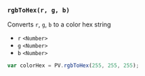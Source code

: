 ### ``rgbToHex(r, g, b)``
Converts ``r``, ``g``, ``b`` to a color hex string

- `r` `<Number>`
- `g` `<Number>`
- `b` `<Number>`

```js
var colorHex = PV.rgbToHex(255, 255, 255);
```